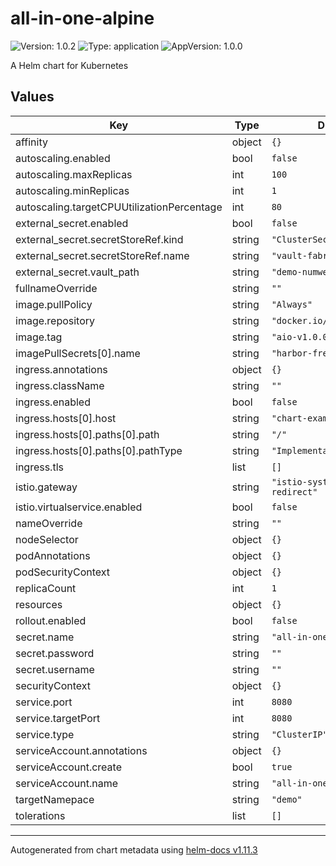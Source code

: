 # all-in-one-alpine

![Version: 1.0.2](https://img.shields.io/badge/Version-1.0.2-informational?style=flat-square) ![Type: application](https://img.shields.io/badge/Type-application-informational?style=flat-square) ![AppVersion: 1.0.0](https://img.shields.io/badge/AppVersion-1.0.0-informational?style=flat-square)

A Helm chart for Kubernetes

## Values

| Key | Type | Default | Description |
|-----|------|---------|-------------|
| affinity | object | `{}` |  |
| autoscaling.enabled | bool | `false` |  |
| autoscaling.maxReplicas | int | `100` |  |
| autoscaling.minReplicas | int | `1` |  |
| autoscaling.targetCPUUtilizationPercentage | int | `80` |  |
| external_secret.enabled | bool | `false` |  |
| external_secret.secretStoreRef.kind | string | `"ClusterSecretStore"` |  |
| external_secret.secretStoreRef.name | string | `"vault-fabryk-apps"` |  |
| external_secret.vault_path | string | `"demo-numweek/api/dev"` |  |
| fullnameOverride | string | `""` |  |
| image.pullPolicy | string | `"Always"` |  |
| image.repository | string | `"docker.io/ixxel/toolbox"` |  |
| image.tag | string | `"aio-v1.0.0"` |  |
| imagePullSecrets[0].name | string | `"harbor-fredcorp"` |  |
| ingress.annotations | object | `{}` |  |
| ingress.className | string | `""` |  |
| ingress.enabled | bool | `false` |  |
| ingress.hosts[0].host | string | `"chart-example.local"` |  |
| ingress.hosts[0].paths[0].path | string | `"/"` |  |
| ingress.hosts[0].paths[0].pathType | string | `"ImplementationSpecific"` |  |
| ingress.tls | list | `[]` |  |
| istio.gateway | string | `"istio-system/tls-redirect"` |  |
| istio.virtualservice.enabled | bool | `false` |  |
| nameOverride | string | `""` |  |
| nodeSelector | object | `{}` |  |
| podAnnotations | object | `{}` |  |
| podSecurityContext | object | `{}` |  |
| replicaCount | int | `1` |  |
| resources | object | `{}` |  |
| rollout.enabled | bool | `false` |  |
| secret.name | string | `"all-in-one-secret"` |  |
| secret.password | string | `""` |  |
| secret.username | string | `""` |  |
| securityContext | object | `{}` |  |
| service.port | int | `8080` |  |
| service.targetPort | int | `8080` |  |
| service.type | string | `"ClusterIP"` |  |
| serviceAccount.annotations | object | `{}` |  |
| serviceAccount.create | bool | `true` |  |
| serviceAccount.name | string | `"all-in-one"` |  |
| targetNamepace | string | `"demo"` |  |
| tolerations | list | `[]` |  |

----------------------------------------------
Autogenerated from chart metadata using [helm-docs v1.11.3](https://github.com/norwoodj/helm-docs/releases/v1.11.3)
